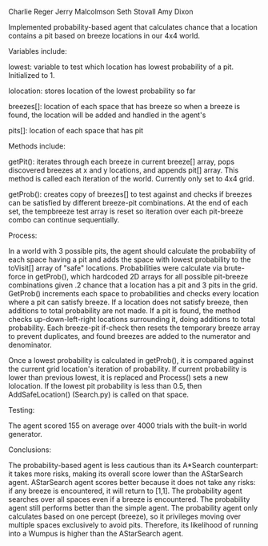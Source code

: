 Charlie Reger
Jerry Malcolmson
Seth Stovall
Amy Dixon

Implemented probability-based agent that calculates chance that a location contains a pit based on breeze locations in our 4x4 world. 

Variables include: 
 
lowest: variable to test which location has lowest probability of a pit. Initialized to 1.

lolocation: stores location of the lowest probability so far

breezes[]: location of each space that has breeze so when a breeze is found, the location will be added and handled in the agent's 

pits[]: location of each space that has pit 

Methods include: 

getPit(): iterates through each breeze in current breeze[] array, pops discovered breezes at x and y locations, and appends pit[] array. This method is called each iteration of the world. Currently only set to 4x4 grid.

getProb(): creates copy of breezes[] to test against and checks if breezes can be satisfied by different breeze-pit combinations. At the end of each set, the tempbreeze test array is reset so iteration over each pit-breeze combo can continue sequentially. 

Process: 

In a world with 3 possible pits, the agent should calculate the probability of each space having a pit and adds the space with lowest probability to the toVisit[] array of "safe" locations. Probabilities were calculate via brute-force in getProb(), which hardcoded 2D arrays for all possible pit-breeze combinations given .2 chance that a location has a pit and 3 pits in the grid. GetProb() increments each space to probabilities and checks every location where a pit can satisfy breeze. If a location does not satisfy breeze, then additions to total probability are not made. If a pit is found, the method checks up-down-left-right locations surrounding it, doing additions to total probability. Each breeze-pit if-check then resets the temporary breeze array to prevent duplicates, and found breezes are added to the numerator and denominator. 

Once a lowest probability is calculated in getProb(), it is compared against the current grid location's iteration of probability. If current probability is lower than previous lowest, it is replaced and Process() sets a new lolocation. If the lowest pit probability is less than 0.5, then AddSafeLocation() (Search.py) is called on that space. 

Testing: 

The agent scored 155 on average over 4000 trials with the built-in world generator. 

Conclusions: 

The probability-based agent is less cautious than its A*Search counterpart: it takes more risks, making its overall score lower than the AStarSearch agent. AStarSearch agent scores better because it does not take any risks: if any breeze is encountered, it will return to [1,1]. The probability agent searches over all spaces even if a breeze is encountered. The probability agent still performs better than the simple agent. The probability agent only calculates based on one percept (breeze), so it privileges moving over multiple spaces exclusively to avoid pits. Therefore, its likelihood of running into a Wumpus is higher than the AStarSearch agent.  